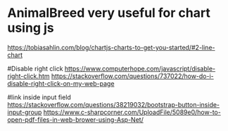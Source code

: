 # AnimalBreed very useful for chart using js
https://tobiasahlin.com/blog/chartjs-charts-to-get-you-started/#2-line-chart 

#Disable right click
https://www.computerhope.com/javascript/disable-right-click.htm
https://stackoverflow.com/questions/737022/how-do-i-disable-right-click-on-my-web-page

#link inside input field
https://stackoverflow.com/questions/38219032/bootstrap-button-inside-input-group
<a href='"+Eval("Salespdflocation")+"' title='Download Invoice' target='_blank'>
 https://www.c-sharpcorner.com/UploadFile/5089e0/how-to-open-pdf-files-in-web-brower-using-Asp-Net/
